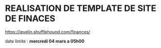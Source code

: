 # REALISATION DE TEMPLATE DE SITE DE FINACES


https://jevelin.shufflehound.com/finances/

date limite : __mercredi 04 mars a 05h00__
